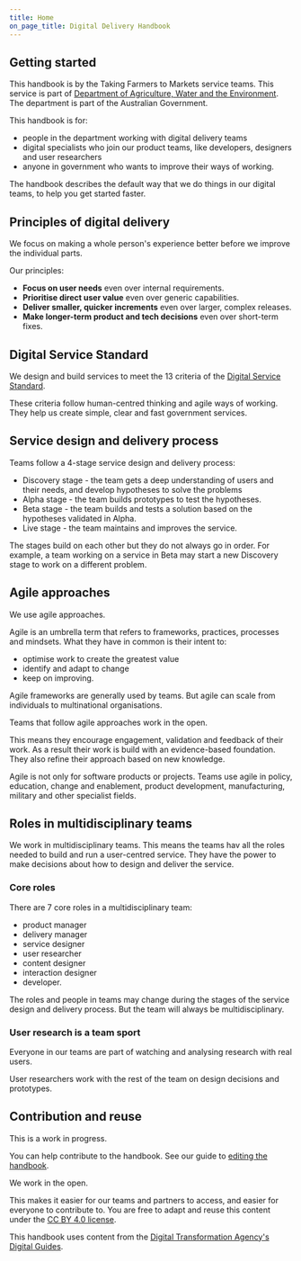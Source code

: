```yaml
---
title: Home
on_page_title: Digital Delivery Handbook
---
```


## Getting started

This handbook is by the Taking Farmers to Markets service teams. This service is part of [Department of Agriculture, Water and the Environment](https://www.awe.gov.au/). The department is part of the Australian Government.

This handbook is for:
* people in the department working with digital delivery teams
* digital specialists who join our product teams, like developers, designers and user researchers
* anyone in government who wants to improve their ways of working.

The handbook describes the default way that we do things in our digital teams, to help you get started faster.

## Principles of digital delivery

We focus on making a whole person's experience better before we 
improve the individual parts.

Our principles:
* **Focus on user needs** even over internal requirements.
* **Prioritise direct user value** even over generic capabilities.
* **Deliver smaller, quicker increments** even over larger, complex releases.
* **Make longer-term product and tech decisions** even over short-term fixes.

## Digital Service Standard

We design and build services to meet the 13 criteria of the [Digital Service Standard](https://www.dta.gov.au/help-and-advice/digital-service-standard/digital-service-standard-criteria).

These criteria follow human-centred thinking and agile ways of working. They help us create simple, clear and fast government services.

## Service design and delivery process

Teams follow a 4-stage service design and delivery process:

* Discovery stage - the team gets a deep understanding of users and their needs, and develop hypotheses to solve the problems
* Alpha stage - the team builds prototypes to test the hypotheses.
* Beta stage - the team builds and tests a solution based on the hypotheses validated in Alpha.
* Live stage - the team maintains and improves the service.

The stages build on each other but they do not always go in order. For example, a team working on a service in Beta may start a new Discovery stage to work on a different problem.

## Agile approaches

We use agile approaches.

Agile is an umbrella term that refers to frameworks, practices, processes and mindsets. What they have in common is their intent to:

* optimise work to create the greatest value
* identify and adapt to change
* keep on improving.

Agile frameworks are generally used by teams. But agile can scale from individuals to multinational organisations.

Teams that follow agile approaches work in the open.

This means they encourage engagement, validation and feedback of their work. As a result their work is build with an evidence-based foundation. They also refine their approach based on new knowledge.

Agile is not only for software products or projects. Teams use agile in policy, education, change and enablement, product development, manufacturing, military and other specialist fields.

## Roles in multidisciplinary teams

We work in multidisciplinary teams. This means the teams hav all the roles needed to build and run a user-centred service. They have the power to make decisions about how to design and deliver the service.

### Core roles
There are 7 core roles in a multidisciplinary team:

* product manager
* delivery manager
* service designer
* user researcher
* content designer
* interaction designer
* developer.

The roles and people in teams may change during the stages of the service design and delivery process. But the team will always be multidisciplinary.

### User research is a team sport

Everyone in our teams are part of watching and analysing research with real users.

User researchers work with the rest of the team on design decisions and prototypes. 

## Contribution and reuse

This is a work in progress.

You can help contribute to the handbook. See our guide to [editing the handbook](./about-handbook/editing/).

We work in the open.

This makes it easier for our teams and partners to access, and easier for everyone to contribute to. You are free to adapt and reuse this content under the [CC BY 4.0 license](https://creativecommons.org/licenses/by/4.0/). 

This handbook uses content from the [Digital Transformation Agency's Digital Guides](https://guides.service.gov.au/).
